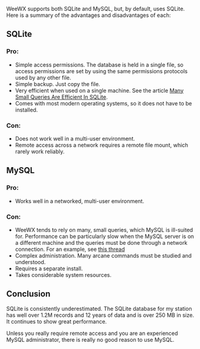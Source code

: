 WeeWX supports both SQLite and MySQL, but, by default, uses SQLite. Here is a summary of the advantages and disadvantages of each:

## SQLite
### Pro:
- Simple access permissions. The database is held in a single file, so access permissions are set by
using the same permissions protocols used by any other file.
- Simple backup. Just copy the file.
- Very efficient when used on a single machine. See the article [Many Small Queries Are Efficient In SQLite](https://www.sqlite.org/np1queryprob.html).
- Comes with most modern operating systems, so it does not have to be installed.

### Con:
- Does not work well in a multi-user environment.
- Remote access across a network requires a remote file mount, which rarely work reliably.

## MySQL
### Pro:
- Works well in a networked, multi-user environment.

### Con:
- WeeWX tends to rely on many, small queries, which MySQL is ill-suited for. Performance can be particularly slow when the MySQL server is on a different machine and the queries must be done through a network connection. For an example, see [this thread](https://groups.google.com/g/weewx-user/c/gvReyZeqOJQ)
- Complex administration. Many arcane commands must be studied and understood.
- Requires a separate install.
- Takes considerable system resources.

## Conclusion
SQLite is consistently underestimated. The SQLite database for my station has well over 1.2M records and 12 years of data and is over 250 MB in size. It continues to show great performance.

Unless you really require remote access and you are an experienced MySQL administrator, there is really no good reason to use MySQL.